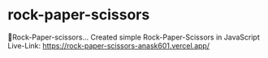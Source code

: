# rock-paper-scissors
🚀Rock-Paper-scissors...
Created simple Rock-Paper-Scissors in JavaScript
Live-Link: https://rock-paper-scissors-anask601.vercel.app/
